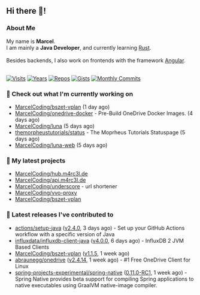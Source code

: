 ## Hi there 👋!




### About Me

My name is **Marcel**.<br>
I am mainly a **Java Developer**, and currently learning [Rust](https://www.rust-lang.org).<br>
<br>
Besides backends, I also work on frontends with the framework [Angular](https://angular.io).
<br>
<br>

[![Visits](https://badges.pufler.dev/visits/MarcelCoding/MarcelCoding?style=flat-square&color=black&logo=github)](https://github.com/MarcelCoding)
[![Years](https://badges.pufler.dev/years/MarcelCoding?style=flat-square&color=black&logo=github)](https://github.com/MarcelCoding)
[![Repos](https://badges.pufler.dev/repos/MarcelCoding?style=flat-square&color=black&logo=github)](https://github.com/MarcelCoding?tab=repositories)
[![Gists](https://badges.pufler.dev/gists/MarcelCoding?style=flat-square&color=black&logo=github)](https://gist.github.com/MarcelCoding)
[![Monthly Commits](https://badges.pufler.dev/commits/monthly/MarcelCoding?style=flat-square&color=black&logo=github)](https://github.com/MarcelCoding)

### 👷 Check out what I'm currently working on

- [MarcelCoding/bszet-vplan](https://github.com/MarcelCoding/bszet-vplan) (1 day ago)
- [MarcelCoding/onedrive-docker](https://github.com/MarcelCoding/onedrive-docker) - Pre-Build OneDrive Docker Images. (4 days ago)
- [MarcelCoding/luna](https://github.com/MarcelCoding/luna) (5 days ago)
- [themorpheustutorials/status](https://github.com/themorpheustutorials/status) - The Moprheus Tutorials Statuspage (5 days ago)
- [MarcelCoding/luna-web](https://github.com/MarcelCoding/luna-web) (5 days ago)

### 🌱 My latest projects

- [MarcelCoding/hub.m4rc3l.de](https://github.com/MarcelCoding/hub.m4rc3l.de)
- [MarcelCoding/api.m4rc3l.de](https://github.com/MarcelCoding/api.m4rc3l.de)
- [MarcelCoding/underscore](https://github.com/MarcelCoding/underscore) - url shortener
- [MarcelCoding/vvo-proxy](https://github.com/MarcelCoding/vvo-proxy)
- [MarcelCoding/bszet-vplan](https://github.com/MarcelCoding/bszet-vplan)

### 🔭 Latest releases I've contributed to

- [actions/setup-java](https://github.com/actions/setup-java) ([v2.4.0](https://github.com/actions/setup-java/releases/tag/v2.4.0), 3 days ago) - Set up your GitHub Actions workflow with a specific version of Java
- [influxdata/influxdb-client-java](https://github.com/influxdata/influxdb-client-java) ([v4.0.0](https://github.com/influxdata/influxdb-client-java/releases/tag/v4.0.0), 6 days ago) - InfluxDB 2 JVM Based Clients
- [MarcelCoding/bszet-vplan](https://github.com/MarcelCoding/bszet-vplan) ([v1.1.5](https://github.com/MarcelCoding/bszet-vplan/releases/tag/v1.1.5), 1 week ago)
- [abraunegg/onedrive](https://github.com/abraunegg/onedrive) ([v2.4.14](https://github.com/abraunegg/onedrive/releases/tag/v2.4.14), 1 week ago) - #1 Free OneDrive Client for Linux
- [spring-projects-experimental/spring-native](https://github.com/spring-projects-experimental/spring-native) ([0.11.0-RC1](https://github.com/spring-projects-experimental/spring-native/releases/tag/0.11.0-RC1), 1 week ago) - Spring Native provides beta support for compiling Spring applications to native executables using GraalVM native-image compiler.


